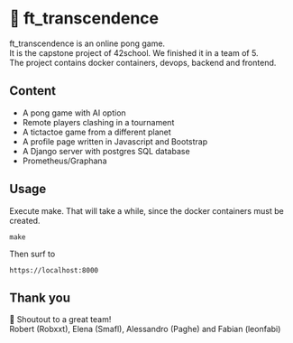 # 🏓 ft_transcendence
ft_transcendence is an online pong game.  
It is the capstone project of 42school. We finished it in a team of 5.  
The project contains docker containers, devops, backend and frontend.  

## Content
- A pong game with AI option
- Remote players clashing in a tournament
- A tictactoe game from a different planet
- A profile page written in Javascript and Bootstrap
- A Django server with postgres SQL database
- Prometheus/Graphana

## Usage
Execute make. That will take a while, since the docker containers must be created.  
```
make
```
Then surf to
```
https://localhost:8000
```

## Thank you
🚀 Shoutout to a great team!  
Robert (Robxxt), Elena (Smafl), Alessandro (Paghe) and Fabian (leonfabi)
